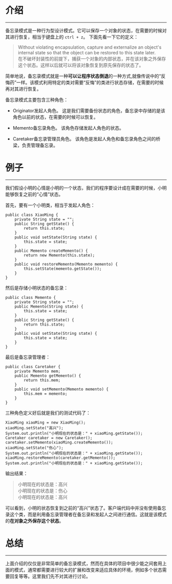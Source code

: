 # 介绍

-----------------

备忘录模式是一种行为型设计模式。它可以保存一个对象的状态，在需要的时候对其进行恢复，相当于键盘上的 `ctrl + z`。 下面先看一下它的定义：

> Without violating encapsulation, capture and externalize an object's internal state so that the object can be restored to this state later.<br/>
> 在不破坏封装性的前提下，捕获一个对象的内部状态，并在该对象之外保存这个状态。这样以后就可以将该对象恢复到原先保存的状态了。

简单地说，备忘录模式就是一种**可以让程序状态倒退**的一种方式,就像传说中的“反悔药”一样。该模式利用特定的类对需要“反悔”的类进行状态存储，在需要的时候再对其进行恢复。

备忘录模式主要包含三种角色：

* Originator发起人角色。
这是我们需要备份状态的角色，备忘录中存储的是该角色以前的状态，在需要的时候可以恢复。

* Memento备忘录角色。
该角色存储发起人角色的状态。

* Caretaker备忘录管理员角色。
该角色是发起人角色和备忘录角色之间的桥梁，负责管理备忘录。

# 例子

------------------

我们假设小明的心情是小明的一个状态，我们的程序要设计成在需要的时候，小明能够恢复之前的“心情”状态。

首先，要有一个小明类，相当于发起人角色：

	public class XiaoMing {
		private String state = "";
		public String getState() {
			return this.state;
		}
		public void setState(String state) {
			this.state = state;
		}
		public Memento createMemento() {
			return new Memento(this.state);
		}
		public void restoreMemento(Memento memento) {
			this.setState(memento.getState());
		}
	}

然后是存储小明状态的备忘录：

	public class Memento {
		private String state = "";
		public Memento(String state) {
			this.state = state;
		}
		public String getState() {
			return this.state;
		}
		public void setState(String state) {
			this.state = state;
		}
	}

最后是备忘录管理者：

	public class Caretaker {
		private Memento mem;
		public Memento getMemento() {
			return this.mem;
		}
		public void setMemento(Memento memento) {
			this.mem = memento;
		}
	}

三种角色定义好后就是我们的测试代码了：

	XiaoMing xiaoMing = new XiaoMing();
	xiaoMing.setState("高兴");
	System.out.println("小明现在的状态是：" + xiaoMing.getState());
	Caretaker caretaker = new Caretaker();
	caretaker.setMemento(xiaoMing.createMemento());
	xiaoMing.setState("伤心");
	System.out.println("小明现在的状态是：" + xiaoMing.getState());
	xiaoMing.restoreMemento(caretaker.getMemento());
	System.out.println("小明现在的状态是：" + xiaoMing.getState());

输出结果：

> 小明现在的状态是：高兴<br/>
小明现在的状态是：伤心<br/>
小明现在的状态是：高兴

可以看到，小明的状态恢复到之前的“高兴”状态了。客户端代码中并没有使用备忘录这个类，而是利用备忘录管理者在备忘录和发起人之间进行通信。这就是该模式的**在对象之外保存这个状态**。


# 总结

------------------

上面介绍的仅仅是非常简单的备忘录模式，然而在具体的项目中很少能之间套用上面的模式，通常都需要进行较大的扩展和改变来适应具体的环境，例如多个状态需要回复等等。这里我们先不对其进行讨论。